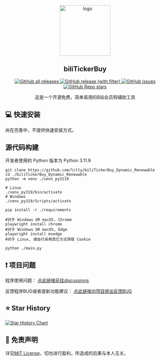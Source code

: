 <div align="center">
  <a href="https://github.com/lclty/biliTickerBuy_Dynamic_Renewable" target="_blank">
    <img width="160" src="assets/icon.ico" alt="logo">
  </a>
  <h2 id="koishi">biliTickerBuy</h1>

<p>
  <!-- GitHub Downloads -->
  <a href="https://github.com/lclty/biliTickerBuy_Dynamic_Renewable/releases">
    <img src="https://img.shields.io/github/downloads/lclty/biliTickerBuy_Dynamic_Renewable/total" alt="GitHub all releases">
  </a>
  <!-- GitHub Release Version -->
  <a href="https://github.com/lclty/biliTickerBuy_Dynamic_Renewable/releases">
    <img src="https://img.shields.io/github/v/release/lclty/biliTickerBuy_Dynamic_Renewable" alt="GitHub release (with filter)">
  </a>
  <!-- GitHub Issues -->
  <a href="https://github.com/lclty/biliTickerBuy_Dynamic_Renewable/issues">
    <img src="https://img.shields.io/github/issues/lclty/biliTickerBuy_Dynamic_Renewable" alt="GitHub issues">
  </a>
  <!-- GitHub Stars -->
  <a href="https://github.com/lclty/biliTickerBuy_Dynamic_Renewable/stargazers">
    <img src="https://img.shields.io/github/stars/lclty/biliTickerBuy_Dynamic_Renewable" alt="GitHub Repo stars">
  </a>
</p>

这是一个开源免费，简单易用的B站会员购辅助工具
</div>






## 💻 快速安装


尚在完善中，不提供快速安装方式。

## 源代码构建

开发者使用的 Python 版本为 Python 3.11.9

    git clone https://github.com/lclty/biliTickerBuy_Dynamic_Renewable
    cd ./biliTickerBuy_Dynamic_Renewable
    python -m venv ./venv_py3119

    # Linux
    ./venv_py319/bin/activate
    # Windows
    ./venv_py319/Scripts/activate

    pip install -r ./requirements

    #对于 Windows OR macOS, Chrome
    playwright install chrome
    #对于 Windows OR macOS, Edge
    playwright install msedge
    #对于 Linux, 请自行采用其它方式获取 Cookie

    python ./main.py

## ❗ 项目问题

程序使用问题： [点此链接前往discussions](https://github.com/lclty/biliTickerBuy_Dynamic_Renewable/discussions)

反馈程序BUG或者提新功能建议： [点此链接向项目提出反馈BUG](https://github.com/lclty/biliTickerBuy_Dynamic_Renewable/issues/new/choose)




## ⭐️ Star History

[![Star History Chart](https://api.star-history.com/svg?repos=lclty/biliTickerBuy_Dynamic_Renewable&type=Date)](https://www.star-history.com/#lclty/biliTickerBuy_Dynamic_Renewable&Date)

## 📩 免责声明

详见[MIT License](./LICENSE)，切勿进行盈利，所造成的后果与本人无关。


